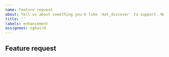 ```yaml
---
name: Feature request
about: Tell us about something you'd like `mat_discover` to support. Not for asking general questions - see below.
title: ''
labels: enhancement
assignees: sgbaird
---
```

<!--
Thanks for opening an issue! Please first ensure that there is no other issue present that already describes the issue you have (search at https://github.com/sparks-baird/mat_discover/issues?&q=is%3Aissue).
-->

## Feature request

<!--Please include details of the feature you would like to see, why you would like to see it/the use case.-->

<!--Issue template modified from https://github.com/numba/numba-->
